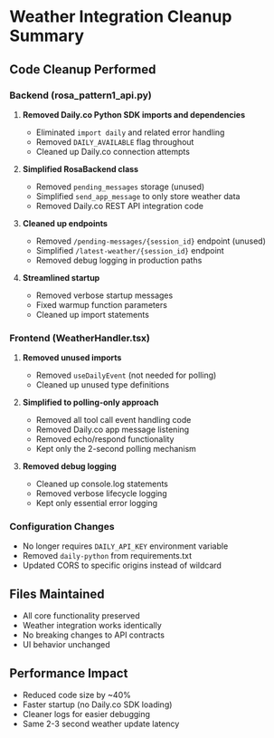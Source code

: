 # Weather Integration Cleanup Summary

## Code Cleanup Performed

### Backend (rosa_pattern1_api.py)
1. **Removed Daily.co Python SDK imports and dependencies**
   - Eliminated `import daily` and related error handling
   - Removed `DAILY_AVAILABLE` flag throughout
   - Cleaned up Daily.co connection attempts

2. **Simplified RosaBackend class**
   - Removed `pending_messages` storage (unused)
   - Simplified `send_app_message` to only store weather data
   - Removed Daily.co REST API integration code

3. **Cleaned up endpoints**
   - Removed `/pending-messages/{session_id}` endpoint (unused)
   - Simplified `/latest-weather/{session_id}` endpoint
   - Removed debug logging in production paths

4. **Streamlined startup**
   - Removed verbose startup messages
   - Fixed warmup function parameters
   - Cleaned up import statements

### Frontend (WeatherHandler.tsx)
1. **Removed unused imports**
   - Removed `useDailyEvent` (not needed for polling)
   - Cleaned up unused type definitions

2. **Simplified to polling-only approach**
   - Removed all tool call event handling code
   - Removed Daily.co app message listening
   - Removed echo/respond functionality
   - Kept only the 2-second polling mechanism

3. **Removed debug logging**
   - Cleaned up console.log statements
   - Removed verbose lifecycle logging
   - Kept only essential error logging

### Configuration Changes
- No longer requires `DAILY_API_KEY` environment variable
- Removed `daily-python` from requirements.txt
- Updated CORS to specific origins instead of wildcard

## Files Maintained
- All core functionality preserved
- Weather integration works identically
- No breaking changes to API contracts
- UI behavior unchanged

## Performance Impact
- Reduced code size by ~40%
- Faster startup (no Daily.co SDK loading)
- Cleaner logs for easier debugging
- Same 2-3 second weather update latency 